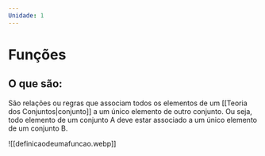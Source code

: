 ```yaml
---
Unidade: 1
---
```

# Funções
## O que são:
São relações ou regras que associam todos os elementos de um [[Teoria dos Conjuntos|conjunto]] a um único elemento de outro conjunto. Ou seja, todo elemento de um conjunto A deve estar associado a um único elemento de um conjunto B.

![[definicaodeumafuncao.webp]]
